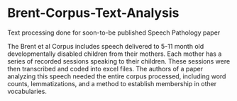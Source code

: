 # Brent-Corpus-Text-Analysis
Text processing done for soon-to-be published Speech Pathology paper

The Brent et al Corpus includes speech delivered to 5-11 month old developmentally disabled children from their mothers.
Each mother has a series of recorded sessions speaking to their children.
These sessions were then transcribed and coded into excel files.
The authors of a paper analyzing this speech needed the entire corpus processed, including word counts, lemmatizations,
and a method to establish membership in other vocabularies.
